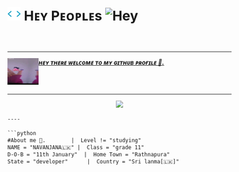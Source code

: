 <p align="left" style="font-size:30px;">
    <b><img src="https://github.com/ItsmeHyper13/ItsmeHyper13/blob/SparkelAD1317/SparkelAD/htmlanime.webp" height="30px">
      Hᴇʏ Pᴇᴏᴘʟᴇs
    <img src="https://media.giphy.com/media/hvRJCLFzcasrR4ia7z/giphy.gif" height="20px" alt="Hey">
    </b> 
</p><br>



----



<p>
    <img src="https://github.com/ItsmeHyper13/ItsmeHyper13/blob/SparkelAD1317/SparkelAD/itsme.gif" alt="its gif" height="60px" width="70px" align="left">
    <b>
        <i>
            <u align="right">
            ʜᴇʏ ᴛʜᴇʀᴇ ᴡᴇʟᴄᴏᴍᴇ ᴛᴏ ᴍʏ ɢɪᴛʜᴜʙ ᴘʀᴏғɪʟᴇ 🌺.
            </u>
        </i>
    </b>
</p><br><br>




----




<p align="center">
<img src="https://readme-typing-svg.herokuapp.com?font=&size=14&duration=2000&color=00B348&multiline=true&height=120&lines=My+Name+Is+Navanjana+SL🇱🇰+%E2%98%81%EF%B8%8F.;%C2%BB%C2%BB%C2%BB%C2%BB%C2%BB%C2%BB%C2%BB%C2%BB%C2%BB;My+Favourite+Languages+%F0%9F%8C%BA;%C2%BB%C2%BB%C2%BB%C2%BB%C2%BB%C2%BB%C2%BB%C2%BB%C2%BB;HTML-%5BPro%E2%9D%A4%EF%B8%8F%5D%2C+CSS-%5BAdv%F0%9F%92%A1%5D;Python-%5BNoob%5D+.....">
</p>

 ```
----

```python
#About me 🌺.        |  Level != "studying"
NAME = "NAVANJANA🇱🇰" |  Class = "grade 11"
D-O-B = "11th January"  |  Home Town = "Rathnapura"
State = "developer"      |  Country = "Sri lanma[🇱🇰]"

```
